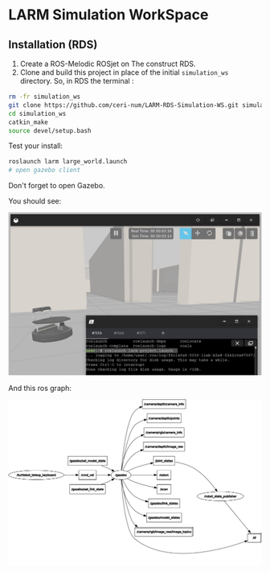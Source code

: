 # LARM Simulation WorkSpace

## Installation (RDS)

1. Create a ROS-Melodic ROSjet on The construct RDS.
2. Clone and build this project in place of the initial `simulation_ws` directory. So, in RDS the terminal :

```bash
rm -fr simulation_ws
git clone https://github.com/ceri-num/LARM-RDS-Simulation-WS.git simulation_ws
cd simulation_ws
catkin_make
source devel/setup.bash
```

Test your install:

```bash
roslaunch larm large_world.launch
# open gazebo client
```

Don't forget to open Gazebo.

You should see:

![Turtlebot_car](doc/turtlebot_car.png "turtlebot_car robot in Willow garage map")

And this ros graph:

![rosgraph](doc/rosgraph.png)

